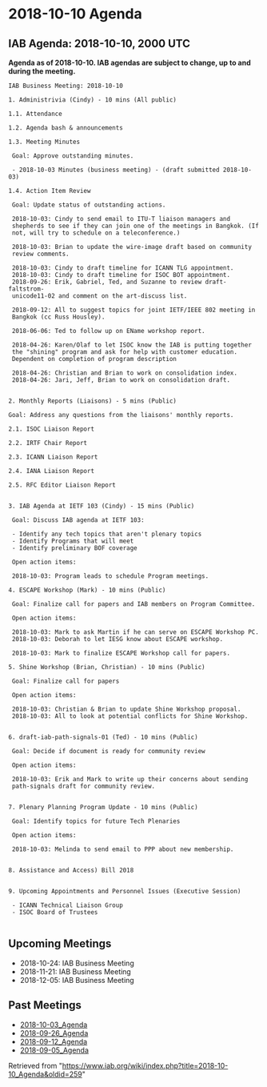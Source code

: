 




2018-10-10 Agenda
=================





IAB Agenda: 2018-10-10, 2000 UTC
--------------------------------


**Agenda as of 2018-10-10. IAB agendas are subject to change, up to and during the meeting.**




```
IAB Business Meeting: 2018-10-10

1. Administrivia (Cindy) - 10 mins (All public)

1.1. Attendance

1.2. Agenda bash & announcements

1.3. Meeting Minutes 

 Goal: Approve outstanding minutes. 

 - 2018-10-03 Minutes (business meeting) - (draft submitted 2018-10-03)

1.4. Action Item Review 

 Goal: Update status of outstanding actions.

 2018-10-03: Cindy to send email to ITU-T liaison managers and 
 shepherds to see if they can join one of the meetings in Bangkok. (If 
 not, will try to schedule on a teleconference.)	
		
 2018-10-03: Brian to update the wire-image draft based on community 
 review comments. 		
				
 2018-10-03: Cindy to draft timeline for ICANN TLG appointment. 		
 2018-10-03: Cindy to draft timeline for ISOC BOT appointment. 		
 2018-09-26: Erik, Gabriel, Ted, and Suzanne to review draft-faltstrom-
 unicode11-02 and comment on the art-discuss list. 

 2018-09-12: All to suggest topics for joint IETF/IEEE 802 meeting in 
 Bangkok (cc Russ Housley). 		

 2018-06-06: Ted to follow up on EName workshop report. 		

 2018-04-26: Karen/Olaf to let ISOC know the IAB is putting together 
 the "shining" program and ask for help with customer education. 	
 Dependent on completion of program description 	

 2018-04-26: Christian and Brian to work on consolidation index. 		
 2018-04-26: Jari, Jeff, Brian to work on consolidation draft. 


2. Monthly Reports (Liaisons) - 5 mins (Public)

Goal: Address any questions from the liaisons' monthly reports.

2.1. ISOC Liaison Report 

2.2. IRTF Chair Report

2.3. ICANN Liaison Report 

2.4. IANA Liaison Report

2.5. RFC Editor Liaison Report 


3. IAB Agenda at IETF 103 (Cindy) - 15 mins (Public)

 Goal: Discuss IAB agenda at IETF 103:

 - Identify any tech topics that aren't plenary topics
 - Identify Programs that will meet
 - Identify preliminary BOF coverage

 Open action items:

 2018-10-03: Program leads to schedule Program meetings. 

4. ESCAPE Workshop (Mark) - 10 mins (Public)

 Goal: Finalize call for papers and IAB members on Program Committee.

 Open action items:

 2018-10-03: Mark to ask Martin if he can serve on ESCAPE Workshop PC. 		
 2018-10-03: Deborah to let IESG know about ESCAPE workshop. 		

 2018-10-03: Mark to finalize ESCAPE Workshop call for papers. 

5. Shine Workshop (Brian, Christian) - 10 mins (Public)

 Goal: Finalize call for papers

 Open action items:

 2018-10-03: Christian & Brian to update Shine Workshop proposal. 		
 2018-10-03: All to look at potential conflicts for Shine Workshop. 


6. draft-iab-path-signals-01 (Ted) - 10 mins (Public)

 Goal: Decide if document is ready for community review

 Open action items:

 2018-10-03: Erik and Mark to write up their concerns about sending 
 path-signals draft for community review. 	


7. Plenary Planning Program Update - 10 mins (Public)

 Goal: Identify topics for future Tech Plenaries

 Open action items:

 2018-10-03: Melinda to send email to PPP about new membership. 


8. Assistance and Access) Bill 2018


9. Upcoming Appointments and Personnel Issues (Executive Session)

 - ICANN Technical Liaison Group
 - ISOC Board of Trustees


```

Upcoming Meetings
-----------------


* 2018-10-24: IAB Business Meeting
* 2018-11-21: IAB Business Meeting
* 2018-12-05: IAB Business Meeting


Past Meetings
-------------


* [2018-10-03\_Agenda](/wiki/index.php/2018-10-03_Agenda "2018-10-03 Agenda")
* [2018-09-26\_Agenda](/wiki/index.php/2018-09-26_Agenda "2018-09-26 Agenda")
* [2018-09-12\_Agenda](/wiki/index.php/2018-09-12_Agenda "2018-09-12 Agenda")
* [2018-09-05\_Agenda](/wiki/index.php/2018-09-05_Agenda "2018-09-05 Agenda")






Retrieved from "<https://www.iab.org/wiki/index.php?title=2018-10-10_Agenda&oldid=259>"


